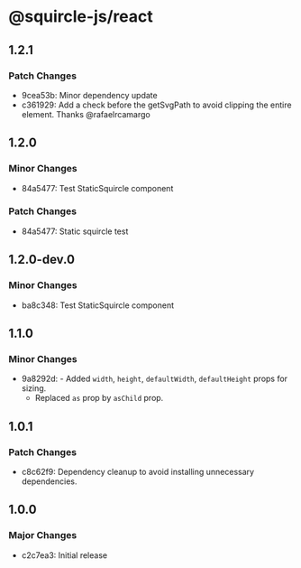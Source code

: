 # @squircle-js/react

## 1.2.1

### Patch Changes

- 9cea53b: Minor dependency update
- c361929: Add a check before the getSvgPath to avoid clipping the entire element. Thanks @rafaelrcamargo

## 1.2.0

### Minor Changes

- 84a5477: Test StaticSquircle component

### Patch Changes

- 84a5477: Static squircle test

## 1.2.0-dev.0

### Minor Changes

- ba8c348: Test StaticSquircle component

## 1.1.0

### Minor Changes

- 9a8292d: - Added `width`, `height`, `defaultWidth`, `defaultHeight` props for sizing.
  - Replaced `as` prop by `asChild` prop.

## 1.0.1

### Patch Changes

- c8c62f9: Dependency cleanup to avoid installing unnecessary dependencies.

## 1.0.0

### Major Changes

- c2c7ea3: Initial release
